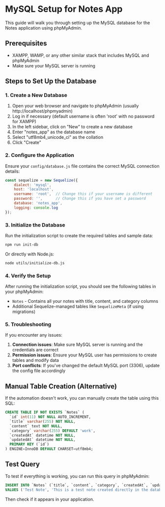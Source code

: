 # MySQL Setup for Notes App

This guide will walk you through setting up the MySQL database for the Notes application using phpMyAdmin.

## Prerequisites

- XAMPP, WAMP, or any other similar stack that includes MySQL and phpMyAdmin
- Make sure your MySQL server is running

## Steps to Set Up the Database

### 1. Create a New Database

1. Open your web browser and navigate to phpMyAdmin (usually http://localhost/phpmyadmin)
2. Log in if necessary (default username is often 'root' with no password for XAMPP)
3. In the left sidebar, click on "New" to create a new database
4. Enter "notes_app" as the database name
5. Select "utf8mb4_unicode_ci" as the collation
6. Click "Create"

### 2. Configure the Application

Ensure your `config/database.js` file contains the correct MySQL connection details:

```javascript
const sequelize = new Sequelize({
    dialect: 'mysql',
    host: 'localhost',
    username: 'root',  // Change this if your username is different
    password: '',      // Change this if you have set a password
    database: 'notes_app',
    logging: console.log
});
```

### 3. Initialize the Database

Run the initialization script to create the required tables and sample data:

```bash
npm run init-db
```

Or directly with Node.js:

```bash
node utils/initialize-db.js
```

### 4. Verify the Setup

After running the initialization script, you should see the following tables in your phpMyAdmin:

- `Notes` - Contains all your notes with title, content, and category columns
- Additional Sequelize-managed tables like `SequelizeMeta` (if using migrations)

### 5. Troubleshooting

If you encounter any issues:

1. **Connection issues**: Make sure MySQL server is running and the credentials are correct
2. **Permission issues**: Ensure your MySQL user has permissions to create tables and modify data
3. **Port conflicts**: If you've changed the default MySQL port (3306), update the config file accordingly

## Manual Table Creation (Alternative)

If the automation doesn't work, you can manually create the table using this SQL:

```sql
CREATE TABLE IF NOT EXISTS `Notes` (
  `id` int(11) NOT NULL AUTO_INCREMENT,
  `title` varchar(255) NOT NULL,
  `content` text NOT NULL,
  `category` varchar(255) DEFAULT 'work',
  `createdAt` datetime NOT NULL,
  `updatedAt` datetime NOT NULL,
  PRIMARY KEY (`id`)
) ENGINE=InnoDB DEFAULT CHARSET=utf8mb4;
```

## Test Query

To test if everything is working, you can run this query in phpMyAdmin:

```sql
INSERT INTO `Notes` (`title`, `content`, `category`, `createdAt`, `updatedAt`) 
VALUES ('Test Note', 'This is a test note created directly in the database', 'work', NOW(), NOW());
```

Then check if it appears in your application.
